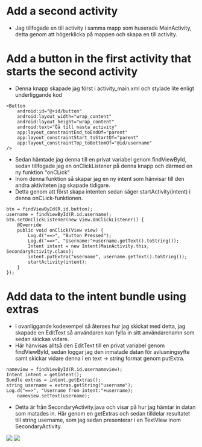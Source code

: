 
# Add a second activity #

- Jag tillfogade en till activity i samma mapp som huserade MainActivity, detta genom att högerklicka på mappen och skapa en till activity.

# Add a button in the first activity that starts the second activity #

- Denna knapp skapade jag först i activity_main.xml och stylade lite enligt underliggande kod

```
<Button
    android:id="@+id/button"
    android:layout_width="wrap_content"
    android:layout_height="wrap_content"
    android:text="Gå till nästa activity"
    app:layout_constraintEnd_toEndOf="parent"
    app:layout_constraintStart_toStartOf="parent"
    app:layout_constraintTop_toBottomOf="@id/username" 
/>
```

- Sedan hämtade jag denna till en privat variabel genom findViewById, sedan tillfogade jag en onClickListener på denna knapp och därmed en ny funktion "onCLick"
- Inom denna funktion så skapar jag en ny intent som hänvisar till den andra aktiviteten jag skapade tidigare.
- Detta genom att först skapa intenten sedan säger startActivity(intent) i denna onCLick-funktionen.

```
btn = findViewById(R.id.button);
username = findViewById(R.id.username);
btn.setOnClickListener(new View.OnClickListener() {
    @Override
    public void onClick(View view) {
        Log.d("==>", "Button Pressed");
        Log.d("==>", "Username:"+username.getText().toString());
        Intent intent = new Intent(MainActivity.this, SecondaryActivity.class);
        intent.putExtra("username", username.getText().toString());
        startActivity(intent);
    }
});
```

# Add data to the intent bundle using extras #

- I ovanliggande kodexempel så återses hur jag skickat med detta, jag skapade en EditText så användaren kan fylla in sitt användarenamn som sedan skickas vidare.
- Här hänvisas alltså den EditText till en privat variabel genom findViewById, sedan loggar jag den inmatade datan för avlusningsyfte samt skickar vidare denna i en text -> string format genom putExtra.

```
nameview = findViewById(R.id.usernameview);
Intent intent = getIntent();
Bundle extras = intent.getExtras();
string username = extras.getString("username");
Log.d("==>", "Username from intent:"+username);
    nameview.setText(username);
```

- Detta är från SecondaryActivity.java och visar på hur jag hämtar in datan som matades in. Här genom en getExtras och sedan tilldelar resultatet till string username, som jag sedan presenterar i en TextView inom SecondaryActivity.


![](skärmdump1.png)
![](skärmdump2.png)
